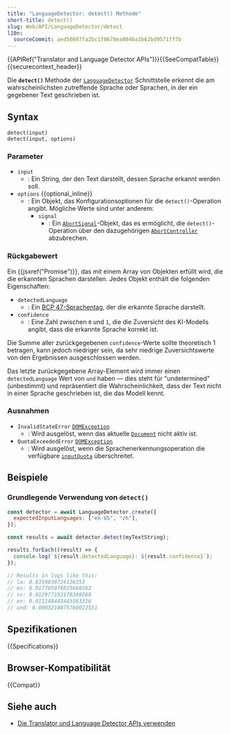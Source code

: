 ```yaml
---
title: "LanguageDetector: detect() Methode"
short-title: detect()
slug: Web/API/LanguageDetector/detect
l10n:
  sourceCommit: aed56607fa2bc1f0678ea0846a1b62bd9571ff7b
---
```


{{APIRef("Translator and Language Detector APIs")}}{{SeeCompatTable}}{{securecontext_header}}

Die **`detect()`** Methode der [`LanguageDetector`](/de/docs/Web/API/LanguageDetector) Schnittstelle erkennt die am wahrscheinlichsten zutreffende Sprache oder Sprachen, in der ein gegebener Text geschrieben ist.

## Syntax

```js-nolint
detect(input)
detect(input, options)
```

### Parameter

- `input`
  - : Ein String, der den Text darstellt, dessen Sprache erkannt werden soll.
- `options` {{optional_inline}}
  - : Ein Objekt, das Konfigurationsoptionen für die `detect()`-Operation angibt. Mögliche Werte sind unter anderem:
    - `signal`
      - : Ein [`AbortSignal`](/de/docs/Web/API/AbortSignal)-Objekt, das es ermöglicht, die `detect()`-Operation über den dazugehörigen [`AbortController`](/de/docs/Web/API/AbortController) abzubrechen.

### Rückgabewert

Ein {{jsxref("Promise")}}, das mit einem Array von Objekten erfüllt wird, die die erkannten Sprachen darstellen. Jedes Objekt enthält die folgenden Eigenschaften:

- `detectedLanguage`
  - : Ein [BCP 47-Sprachentag](https://en.wikipedia.org/wiki/IETF_language_tag#List_of_common_primary_language_subtags), der die erkannte Sprache darstellt.
- `confidence`
  - : Eine Zahl zwischen `0` und `1`, die die Zuversicht des KI-Modells angibt, dass die erkannte Sprache korrekt ist.

Die Summe aller zurückgegebenen `confidence`-Werte sollte theoretisch 1 betragen, kann jedoch niedriger sein, da sehr niedrige Zuversichtswerte von den Ergebnissen ausgeschlossen werden.

Das letzte zurückgegebene Array-Element wird immer einen `detectedLanguage` Wert von `und` haben — dies steht für "undetermined" (unbestimmt) und repräsentiert die Wahrscheinlichkeit, dass der Text nicht in einer Sprache geschrieben ist, die das Modell kennt.

### Ausnahmen

- `InvalidStateError` [`DOMException`](/de/docs/Web/API/DOMException)
  - : Wird ausgelöst, wenn das aktuelle [`Document`](/de/docs/Web/API/Document) nicht aktiv ist.
- `QuotaExceededError` [`DOMException`](/de/docs/Web/API/DOMException)
  - : Wird ausgelöst, wenn die Sprachenerkennungsoperation die verfügbare [`inputQuota`](/de/docs/Web/API/LanguageDetector/inputQuota) überschreitet.

## Beispiele

### Grundlegende Verwendung von `detect()`

```js
const detector = await LanguageDetector.create({
  expectedInputLanguages: ["en-US", "zh"],
});

const results = await detector.detect(myTextString);

results.forEach((result) => {
  console.log(`${result.detectedLanguage}: ${result.confidence}`);
});

// Results in logs like this:
// la: 0.8359838724136353
// es: 0.017705978825688362
// sv: 0.012977192178368568
// en: 0.011148443445563316
// und: 0.0003214875760022551
```

## Spezifikationen

{{Specifications}}

## Browser-Kompatibilität

{{Compat}}

## Siehe auch

- [Die Translator und Language Detector APIs verwenden](/de/docs/Web/API/Translator_and_Language_Detector_APIs/Using)
